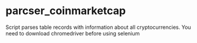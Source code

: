 # parcser_coinmarketcap
Script parses table records with information about all cryptocurrencies.
You need to download  chromedriver before using selenium
